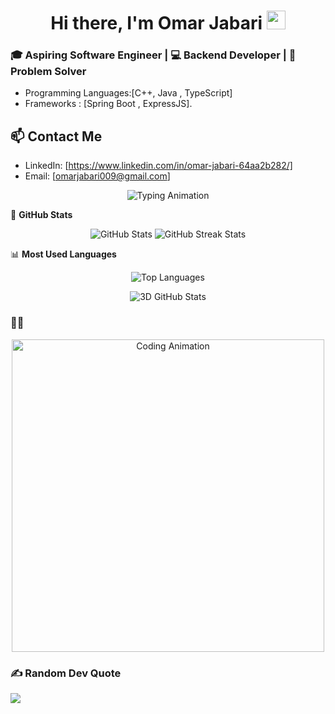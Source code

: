 <h1 align="center">Hi there, I'm Omar Jabari <img src="https://media.giphy.com/media/hvRJCLFzcasrR4ia7z/giphy.gif" width="30px"></h1>

### 🎓 Aspiring Software Engineer | 💻 Backend Developer | 🧩 Problem Solver

- Programming Languages:[C++, Java , TypeScript]
- Frameworks : [Spring Boot , ExpressJS].
## 📫 Contact Me

- LinkedIn: [https://www.linkedin.com/in/omar-jabari-64aa2b282/]
- Email: [omarjabari009@gmail.com]

<p align="center">
  <img src="https://readme-typing-svg.herokuapp.com?font=Fira+Code&size=25&duration=4000&pause=1000&color=FF5733&width=600&lines=Hi+There!+I'm+Omar+Jabari;Backend+Developer!;400%2B+Problems+Solved+on+Codeforces;Passionate+About+Clean+Code+%26+APIs" alt="Typing Animation" />
</p>


🌟 **GitHub Stats**

<p align="center"> <img src="https://github-readme-stats.vercel.app/api?username=omarjabari007&show_icons=true&theme=radical" alt="GitHub Stats" /> <img src="https://github-readme-streak-stats.herokuapp.com/?user=omarjabari007&theme=radical" alt="GitHub Streak Stats" /> </p>


📊 **Most Used Languages**
<p align="center"> <img src="https://github-readme-stats.vercel.app/api/top-langs/?username=omarjabari007&layout=compact&theme=radical" alt="Top Languages" /> </p>

<p align="center">
  <img src="https://github-readme-stats.vercel.app/api?username=omarjabari007&show_icons=true&theme=radical&hide_border=true" alt="3D GitHub Stats" />
</p>


### 👨‍💻 
<p align="center"> <img src="https://media.giphy.com/media/13HgwGsXF0aiGY/giphy.gif" width="500" alt="Coding Animation" /> </p>

### ✍️ Random Dev Quote
![](https://quotes-github-readme.vercel.app/api?type=horizontal&theme=radical)



